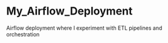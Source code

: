 # My_Airflow_Deployment
Airflow deployment where I experiment with ETL pipelines and orchestration 
